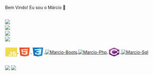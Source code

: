 Bem Vindo! Eu sou o Márcio 👋

<div>
  <a href="https://beacons.ai/Marplayh">
    <br/>
    <img height="180em" src="https://github-readme-stats.vercel.app/api?username=Marplayh"/>
    <br/>
    <img height="180em" src="https://github-readme-stats.vercel.app/api?username=Marplayh&show_icons=true&theme=tokyonight&include_all_commits=true&count_private=true"/>
    <br/>
  <img height="180em" src="https://github-readme-stats.vercel.app/api?username=Marplayh&show_icons=true&theme=tokyonight&include_all_commits=true&count_private=true"/>
  <br/>
  <img height="180em" src="https://github-readme-stats.vercel.app/api/top-langs/?username=Marplayh&layout=compact&langs_count=7&theme=tokyonight"/>
</div>
<div style="display: inline_block"><br>
  <img align="center" alt="Marcio-Js" height="30" width="40" src="https://raw.githubusercontent.com/devicons/devicon/master/icons/javascript/javascript-plain.svg">
  <img align="center" alt="Marcio-HTML" height="30" width="40" src="https://raw.githubusercontent.com/devicons/devicon/master/icons/html5/html5-original.svg">
  <img align="center" alt="Marcio-CSS" height="30" width="40" src="https://raw.githubusercontent.com/devicons/devicon/master/icons/css3/css3-original.svg">
  <img align="center" alt="Marcio-Boots" height="35" width="40" src="https://cdn.jsdelivr.net/gh/devicons/devicon/icons/bootstrap/bootstrap-original-wordmark.svg" />
  <img align="center" alt="Marcio-Php" height="50" width="60"  src="https://cdn.jsdelivr.net/gh/devicons/devicon/icons/php/php-plain.svg" />
  <img align="center" alt="Marcio-Csharp" height="30" width="40" src="https://raw.githubusercontent.com/devicons/devicon/master/icons/csharp/csharp-original.svg">
  <img align="center" alt="Marcio-Sql" height="50" width="60" src="https://cdn.jsdelivr.net/gh/devicons/devicon/icons/mysql/mysql-original-wordmark.svg" />
</div>
  
  ##
 
<div> 
  <a href = "mailto:marciobrrj22@gmail.com"><img src="https://img.shields.io/badge/-Gmail-%23333?style=for-the-badge&logo=gmail&logoColor=white" target="_blank"></a>
  <a href="https://www.linkedin.com/in/marcio-junior-05ba9a239/" target="_blank"><img src="https://img.shields.io/badge/-LinkedIn-%230077B5?style=for-the-badge&logo=linkedin&logoColor=white" target="_blank"></a> 
 
 
</div>
